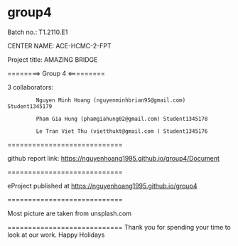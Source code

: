 # group4
Batch no.: T1.2110.E1

CENTER NAME: ACE-HCMC-2-FPT

Project title: AMAZING BRIDGE 

========> Group 4 <=========

3 collaborators:

             Nguyen Minh Hoang (nguyenminhbrian95@gmail.com) Student1345179

             Pham Gia Hung (phamgiahung02@gmail.com) Student1345178
             
             Le Tran Viet Thu (vietthukt@gmail.com ) Student1345176
============================

github report link: https://nguyenhoang1995.github.io/group4/Document

============================

eProject published at https://nguyenhoang1995.github.io/group4

============================

Most picture are taken from unsplash.com

============================ Thank you for spending your time to look at our work. Happy Holidays
 
